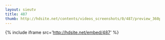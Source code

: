 ```yaml
---
layout: sieutv
title: 487
thumb: http://hdsite.net/contents/videos_screenshots/0/487/preview_360p.mp4.jpg
---
```

{% include iframe src='http://hdsite.net/embed/487' %}
 
